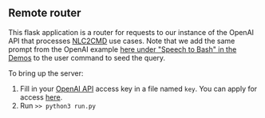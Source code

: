 ## Remote router 

This flask application is a router for requests to our instance of the OpenAI API
that processes [NLC2CMD](http://ibm.biz/nlc2cmd) use cases. 
Note that we add the same prompt from the OpenAI example [here under "Speech to Bash" in the Demos](https://beta.openai.com/?demo=5) 
to the user command to seed the query. 

To bring up the server:

1. Fill in your [OpenAI API](https://openai.com/blog/openai-api/) access key in a file named `key`. 
You can apply for access [here](https://forms.office.com/Pages/ResponsePage.aspx?id=VsqMpNrmTkioFJyEllK8s0v5E5gdyQhOuZCXNuMR8i1UQjFWVTVUVEpGNkg3U1FNRDVVRFg3U0w4Vi4u).
2. Run `>> python3 run.py`

